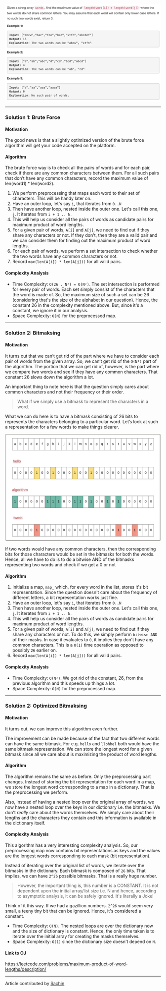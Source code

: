 <p align="center">
<img src="../../Images/Maximum-Product-of-Word-Lengths/main.png" width="600">
</p>

---
### Solution 1: Brute Force

#### Motivation

The good news is that a slightly optimized version of the brute force algorithm will get your code accepted on the platform.

#### Algorithm

The brute force way is to check all the pairs of words and for each pair, check if there are any common characters between them. For all such pairs that don’t have any common characters, record the maximum value of len(word1) * len(word2).

1. We perform preprocessing that maps each word to their set of characters. This will be handy later on.  
2. Have an outer loop, let's say `i`, that iterates from `0..N`
3. Then have another loop, nested inside the outer one. Let's call this one, `j`. It iterates from `i + 1 .. N`.
4. This will help us consider all the pairs of words as candidate pairs for maximum product of word lengths.
5. For a given pair of words, `A[i]` and `A[j]`, we need to find out if they share any characters or not. If they don't, then they are a valid pair and we can consider them for finding out the maximum product of word lengths.
6. For each pair of words, we perform a set intersection to check whether the two words have any common characters or not.
7. Record `max(len(A[i]) * len(A[j]))` for all valid pairs.

#### Complexity Analysis

* Time Complexity: `O(26 . N²) = O(N²)`. The set intersection is performed for every pair of words. Each set simply consist of the characters that the word is made of. So, the maximum size of such a set can be 26 (considering that's the size of the alphabet in our question). Hence, the constant 26 in the complexity mentioned above. But, since it's a constant, we ignore it in our analysis.
* Space Complexity: `O(N)` for the preprocessed map.

---
### Solution 2: Bitmaksing

#### Motivation

It turns out that we can’t get rid of the part where we have to consider each pair of words from the given array. So, we can’t get rid of the `O(N²)` part of the algorithm. The portion that we can get rid of, however, is the part where we compare two words and see if they have any common characters. That constant 26 slows down the algorithm a lot.

An important thing to note here is that the question simply cares about common characters and not their frequency or their order.

>What if we simply use a bitmask to represent the characters in a word.

What we can do here is to have a bitmask consisting of 26 bits to represents the characters belonging to a particular word. Let’s look at such a representation for a few words to make things clearer.

<p align="center">
<img src="../../Images/Maximum-Product-of-Word-Lengths/diag-1.png" width="600">
</p>

If two words would have any common characters, then the corresponding bits for those characters would be set in the bitmasks for both the words. Hence, all we have to do is to do a bitwise AND of the bitmasks representing two words and check if we get a 0 or not

#### Algorithm

1. Initialize a map, `map_` which, for every word in the list, stores it's bit representation. Since the question doesn't care about the frequency of different letters, a bit representation works just fine.
2. Have an outer loop, let's say `i`, that iterates from `0..N`
3. Then have another loop, nested inside the outer one. Let's call this one, `j`. It iterates from `i + 1 .. N`.
4. This will help us consider all the pairs of words as candidate pairs for maximum product of word lengths.
5. For a given pair of words, `A[i]` and `A[j]`, we need to find out if they share any characters or not. To do this, we simply perform `bitwise AND` of their masks. In case it evaluates to `0`, it implies they don't have any common characters. This is a `O(1)` time operation as opposed to possibly `26` earlier on.
6. Record `max(len(A[i]) * len(A[j]))` for all valid pairs.

#### Complexity Analysis

* Time Complexity: `O(N²)`. We got rid of the constant, 26, from the previous algorithm and this speeds up things a lot.
* Space Complexity: `O(N)` for the preprocessed map.

---
### Solution 2: Optimized Bitmaksing

#### Motivation

It turns out, we can improve this algorithm even further.

The improvement can be made because of the fact that two different words can have the same bitmask. For e.g. `hello` and `llohhel` both would have the same bitmask representation. We can store the longest word for a given bitmask since all we care about is maximizing the product of word lengths.

#### Algorithm

The algorithm remains the same as before. Only the preprocessing part changes. Instead of storing the bit representation for each word in a map, we store the longest word corresponding to a map in a dictionary. That is the preprocessing we perform.

Also, instead of having a nested loop over the original array of words, we now have a nested loop over the keys in our dictionary i.e. the bitmasks. We don't *really* care about the words themselves. We simply care about their lengths and the characters they contain and this information is available in the dictionary itself.

#### Complexity Analysis

This algorithm has a very interesting complexity analysis. So, our preprocessing map now contains bit representations as keys and the values are the longest words corresponding to each mask (bit representation).

Instead of iterating over the original list of words, we iterate over the bitmasks in the dictionary. Each bitmask is composed of `26` bits. That implies, we can have `2^26` possible bitmasks. That is a really huge number.

> However, the important thing is, this number is a CONSTANT. It is not dependent upon the initial array/list size i.e. N and hence, according to asymptotic analysis, it can be safely ignored. It's literally a Joke!

Think of it this way. If we had a gazillion numbers. `2^26` would seem very small, a teeny tiny bit that can be ignored. Hence, it's considered a constant.

* Time Complexity: `O(N)`. The nested loops are over the dictionary now and the size of dictionary is constant. Hence, the only time taken is to iterate over the initial array for creating the masks themselves.
* Space Complexity: `O(1)` since the dictionary size doesn't depend on `N`.

#### Link to OJ

https://leetcode.com/problems/maximum-product-of-word-lengths/description/

---
Article contributed by [Sachin](https://github.com/edorado93)

